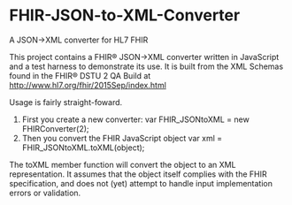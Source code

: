 # FHIR-JSON-to-XML-Converter
A JSON->XML converter for HL7 FHIR

This project contains a FHIR® JSON->XML converter written in JavaScript and a 
test harness to demonstrate its use.  It is built from the XML Schemas found 
in the FHIR® DSTU 2 QA Build at http://www.hl7.org/fhir/2015Sep/index.html

Usage is fairly straight-foward.

1.  First you create a new converter:
    var FHIR_JSONtoXML = new FHIRConverter(2);
2.  Then you convert the FHIR JavaScript object
    var xml = FHIR_JSONtoXML.toXML(object);
    
The toXML member function will convert the object to an XML representation.
It assumes that the object itself complies with the FHIR specification, and does
not (yet) attempt to handle input implementation errors or validation.
